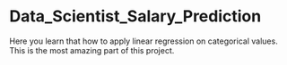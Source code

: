 # Data_Scientist_Salary_Prediction
Here you learn that how to apply linear regression on categorical values. This is the most amazing part of this project.
